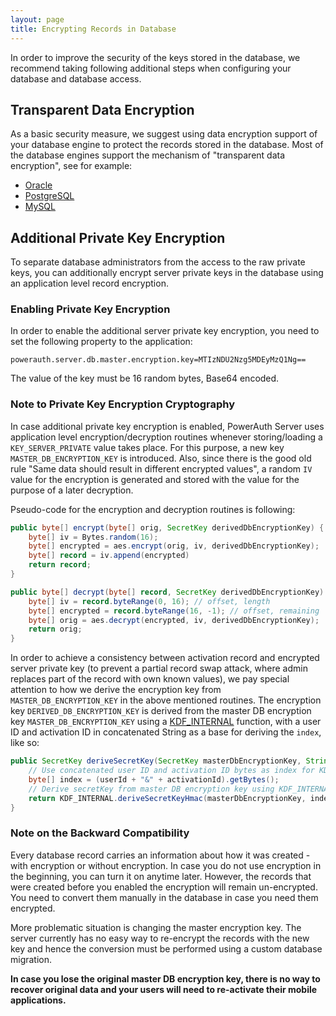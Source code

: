 ```yaml
---
layout: page
title: Encrypting Records in Database
---
```


In order to improve the security of the keys stored in the database, we recommend taking following additional steps when configuring your database and database access.

## Transparent Data Encryption

As a basic security measure, we suggest using data encryption support of your database engine to protect the records stored in the database. Most of the database engines support the mechanism of "transparent data encryption", see for example:

- [Oracle](https://docs.oracle.com/en/database/oracle/oracle-database/12.2/asoag/asopart1.html)
- [PostgreSQL](https://www.postgresql.org/docs/11/encryption-options.html)
- [MySQL](https://dev.mysql.com/doc/mysql-secure-deployment-guide/5.7/en/secure-deployment-data-encryption.html)

## Additional Private Key Encryption

To separate database administrators from the access to the raw private keys, you can additionally encrypt server private keys in the database using an application level record encryption.

### Enabling Private Key Encryption

In order to enable the additional server private key encryption, you need to set the following property to the application:

```
powerauth.server.db.master.encryption.key=MTIzNDU2Nzg5MDEyMzQ1Ng==
```

The value of the key must be 16 random bytes, Base64 encoded.

### Note to Private Key Encryption Cryptography

In case additional private key encryption is enabled, PowerAuth Server uses application level encryption/decryption routines whenever storing/loading a `KEY_SERVER_PRIVATE` value takes place. For this purpose, a new key `MASTER_DB_ENCRYPTION_KEY` is introduced. Also, since there is the good old rule "Same data should result in different encrypted values", a random `IV` value for the encryption is generated and stored with the value for the purpose of a later decryption.

Pseudo-code for the encryption and decryption routines is following:

```java
public byte[] encrypt(byte[] orig, SecretKey derivedDbEncryptionKey) {
    byte[] iv = Bytes.random(16);
    byte[] encrypted = aes.encrypt(orig, iv, derivedDbEncryptionKey);
    byte[] record = iv.append(encrypted)
    return record;
}

public byte[] decrypt(byte[] record, SecretKey derivedDbEncryptionKey) {
    byte[] iv = record.byteRange(0, 16); // offset, length
    byte[] encrypted = record.byteRange(16, -1); // offset, remaining
    byte[] orig = aes.decrypt(encrypted, iv, derivedDbEncryptionKey);
    return orig;
}
```

In order to achieve a consistency between activation record and encrypted server private key (to prevent a partial record swap attack, where admin replaces part of the record with own known values), we pay special attention to how we derive the encryption key from `MASTER_DB_ENCRYPTION_KEY` in the above mentioned routines. The encryption key `DERIVED_DB_ENCRYPTION_KEY` is derived from the master DB encryption key `MASTER_DB_ENCRYPTION_KEY` using a [KDF_INTERNAL](https://github.com/wultra/powerauth-crypto/docs/Basic-definitions.md) function, with a user ID and activation ID in concatenated String as a base for deriving the `index`, like so:

```java
public SecretKey deriveSecretKey(SecretKey masterDbEncryptionKey, String userId, String activationId) {
    // Use concatenated user ID and activation ID bytes as index for KDF_INTERNAL
    byte[] index = (userId + "&" + activationId).getBytes();
    // Derive secretKey from master DB encryption key using KDF_INTERNAL with constructed index
    return KDF_INTERNAL.deriveSecretKeyHmac(masterDbEncryptionKey, index);
}
```

### Note on the Backward Compatibility

Every database record carries an information about how it was created - with encryption or without encryption. In case you do not use encryption in the beginning, you can turn it on anytime later. However, the records that were created before you enabled the encryption will remain un-encrypted. You need to convert them manually in the database in case you need them encrypted.

More problematic situation is changing the master encryption key. The server currently has no easy way to re-encrypt the records with the new key and hence the conversion must be performed using a custom database migration.

**In case you lose the original master DB encryption key, there is no way to recover original data and your users will need to re-activate their mobile applications.**